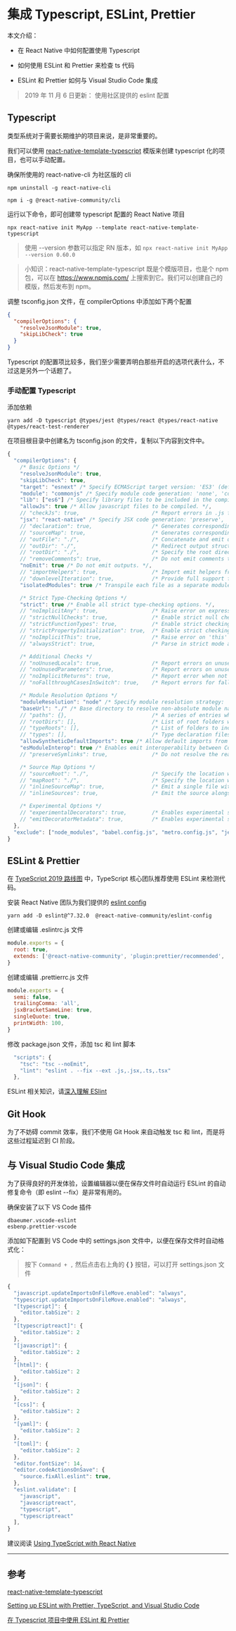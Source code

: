 # 集成 Typescript, ESLint, Prettier

本文介绍：

- 在 React Native 中如何配置使用 Typescript

- 如何使用 ESLint 和 Prettier 来检查 ts 代码

- ESLint 和 Prettier 如何与 Visual Studio Code 集成

> 2019 年 11 月 6 日更新： 使用社区提供的 eslint 配置

## Typescript

类型系统对于需要长期维护的项目来说，是非常重要的。

我们可以使用 [react-native-template-typescript](https://github.com/react-native-community/react-native-template-typescript) 模版来创建 typescript 化的项目，也可以手动配置。

确保所使用的 react-native-cli 为社区版的 cli

```
npm uninstall -g react-native-cli
```

```
npm i -g @react-native-community/cli
```

运行以下命令，即可创建带 typescript 配置的 React Native 项目

```
npx react-native init MyApp --template react-native-template-typescript
```

> 使用 --version 参数可以指定 RN 版本，如 `npx react-native init MyApp --version 0.60.0`

> 小知识：react-native-template-typescript 既是个模版项目，也是个 npm 包，可以在 https://www.npmjs.com/ 上搜索到它。我们可以创建自己的模版，然后发布到 npm。

调整 tsconfig.json 文件，在 compilerOptions 中添加如下两个配置

```json
{
  "compilerOptions": {
    "resolveJsonModule": true,
    "skipLibCheck": true
  }
}
```

Typescript 的配置项比较多，我们至少需要弄明白那些开启的选项代表什么，不过这是另外一个话题了。

### 手动配置 Typescript

添加依赖

```
yarn add -D typescript @types/jest @types/react @types/react-native @types/react-test-renderer
```

在项目根目录中创建名为 tsconfig.json 的文件，复制以下内容到文件中。

```js
{
  "compilerOptions": {
    /* Basic Options */
    "resolveJsonModule": true,
    "skipLibCheck": true,
    "target": "esnext" /* Specify ECMAScript target version: 'ES3' (default), 'ES5', 'ES2015', 'ES2016', 'ES2017','ES2018' or 'ESNEXT'. */,
    "module": "commonjs" /* Specify module code generation: 'none', 'commonjs', 'amd', 'system', 'umd', 'es2015', or 'ESNext'. */,
    "lib": ["es6"] /* Specify library files to be included in the compilation. */,
    "allowJs": true /* Allow javascript files to be compiled. */,
    // "checkJs": true,                       /* Report errors in .js files. */
    "jsx": "react-native" /* Specify JSX code generation: 'preserve', 'react-native', or 'react'. */,
    // "declaration": true,                   /* Generates corresponding '.d.ts' file. */
    // "sourceMap": true,                     /* Generates corresponding '.map' file. */
    // "outFile": "./",                       /* Concatenate and emit output to single file. */
    // "outDir": "./",                        /* Redirect output structure to the directory. */
    // "rootDir": "./",                       /* Specify the root directory of input files. Use to control the output directory structure with --outDir. */
    // "removeComments": true,                /* Do not emit comments to output. */
    "noEmit": true /* Do not emit outputs. */,
    // "importHelpers": true,                 /* Import emit helpers from 'tslib'. */
    // "downlevelIteration": true,            /* Provide full support for iterables in 'for-of', spread, and destructuring when targeting 'ES5' or 'ES3'. */
    "isolatedModules": true /* Transpile each file as a separate module (similar to 'ts.transpileModule'). */,

    /* Strict Type-Checking Options */
    "strict": true /* Enable all strict type-checking options. */,
    // "noImplicitAny": true,                 /* Raise error on expressions and declarations with an implied 'any' type. */
    // "strictNullChecks": true,              /* Enable strict null checks. */
    // "strictFunctionTypes": true,           /* Enable strict checking of function types. */
    // "strictPropertyInitialization": true,  /* Enable strict checking of property initialization in classes. */
    // "noImplicitThis": true,                /* Raise error on 'this' expressions with an implied 'any' type. */
    // "alwaysStrict": true,                  /* Parse in strict mode and emit "use strict" for each source file. */

    /* Additional Checks */
    // "noUnusedLocals": true,                /* Report errors on unused locals. */
    // "noUnusedParameters": true,            /* Report errors on unused parameters. */
    // "noImplicitReturns": true,             /* Report error when not all code paths in function return a value. */
    // "noFallthroughCasesInSwitch": true,    /* Report errors for fallthrough cases in switch statement. */

    /* Module Resolution Options */
    "moduleResolution": "node" /* Specify module resolution strategy: 'node' (Node.js) or 'classic' (TypeScript pre-1.6). */,
    "baseUrl": "./" /* Base directory to resolve non-absolute module names. */,
    // "paths": {},                           /* A series of entries which re-map imports to lookup locations relative to the 'baseUrl'. */
    // "rootDirs": [],                        /* List of root folders whose combined content represents the structure of the project at runtime. */
    // "typeRoots": [],                       /* List of folders to include type definitions from. */
    // "types": [],                           /* Type declaration files to be included in compilation. */
    "allowSyntheticDefaultImports": true /* Allow default imports from modules with no default export. This does not affect code emit, just typechecking. */,
    "esModuleInterop": true /* Enables emit interoperability between CommonJS and ES Modules via creation of namespace objects for all imports. Implies 'allowSyntheticDefaultImports'. */
    // "preserveSymlinks": true,              /* Do not resolve the real path of symlinks. */

    /* Source Map Options */
    // "sourceRoot": "./",                    /* Specify the location where debugger should locate TypeScript files instead of source locations. */
    // "mapRoot": "./",                       /* Specify the location where debugger should locate map files instead of generated locations. */
    // "inlineSourceMap": true,               /* Emit a single file with source maps instead of having a separate file. */
    // "inlineSources": true,                 /* Emit the source alongside the sourcemaps within a single file; requires '--inlineSourceMap' or '--sourceMap' to be set. */

    /* Experimental Options */
    // "experimentalDecorators": true,        /* Enables experimental support for ES7 decorators. */
    // "emitDecoratorMetadata": true,         /* Enables experimental support for emitting type metadata for decorators. */
  },
  "exclude": ["node_modules", "babel.config.js", "metro.config.js", "jest.config.js"]
}
```

## ESLint & Prettier

在 [TypeScript 2019 路线图](https://github.com/Microsoft/TypeScript/issues/29288#developer-productivity-tools-and-integration) 中，TypeScript 核心团队推荐使用 ESLint 来检测代码。

安装 React Native 团队为我们提供的 [eslint config](https://github.com/facebook/react-native/blob/master/packages/eslint-config-react-native-community/index.js)

```
yarn add -D eslint@^7.32.0  @react-native-community/eslint-config
```

创建或编辑 .eslintrc.js 文件

```js
module.exports = {
  root: true,
  extends: ['@react-native-community', 'plugin:prettier/recommended', 'prettier/react'],
}
```

创建或编辑 .prettierrc.js 文件

```js
module.exports = {
  semi: false,
  trailingComma: 'all',
  jsxBracketSameLine: true,
  singleQuote: true,
  printWidth: 100,
}
```

修改 package.json 文件，添加 tsc 和 lint 脚本

```js
  "scripts": {
    "tsc": "tsc --noEmit",
    "lint": "eslint . --fix --ext .js,.jsx,.ts,.tsx"
  },
```

ESLint 相关知识，请[深入理解 ESlint](https://juejin.im/post/5d3d3a685188257206519148)

## Git Hook

为了不妨碍 commit 效率，我们不使用 Git Hook 来自动触发 tsc 和 lint，而是将这些过程延迟到 CI 阶段。

## 与 Visual Studio Code 集成

为了获得良好的开发体验，设置编辑器以便在保存文件时自动运行 ESLint 的自动修复命令（即 eslint --fix）是非常有用的。

确保安装了以下 VS Code 插件

```
dbaeumer.vscode-eslint
esbenp.prettier-vscode
```

添加如下配置到 VS Code 中的 settings.json 文件中，以便在保存文件时自动格式化：

> 按下 `Command + ,` 然后点击右上角的 **{ }** 按钮，可以打开 settings.json 文件

```js
{
  "javascript.updateImportsOnFileMove.enabled": "always",
  "typescript.updateImportsOnFileMove.enabled": "always",
  "[typescript]": {
    "editor.tabSize": 2
  },
  "[typescriptreact]": {
    "editor.tabSize": 2
  },
  "[javascript]": {
    "editor.tabSize": 2
  },
  "[html]": {
    "editor.tabSize": 2
  },
  "[json]": {
    "editor.tabSize": 2
  },
  "[css]": {
    "editor.tabSize": 2
  },
  "[yaml]": {
    "editor.tabSize": 2
  },
  "[toml]": {
    "editor.tabSize": 2
  },
  "editor.fontSize": 14,
  "editor.codeActionsOnSave": {
    "source.fixAll.eslint": true,
  },
  "eslint.validate": [
    "javascript",
    "javascriptreact",
    "typescript",
    "typescriptreact"
  ],
}
```

建议阅读 [Using TypeScript with React Native](http://facebook.github.io/react-native/docs/typescript)

---

## 参考

[react-native-template-typescript](https://github.com/emin93/react-native-template-typescript)

[Setting up ESLint with Prettier, TypeScript, and Visual Studio Code](https://levelup.gitconnected.com/setting-up-eslint-with-prettier-typescript-and-visual-studio-code-d113bbec9857)

[在 Typescript 项目中使用 ESLint 和 Prettier](https://dev.to/robertcoopercode/using-eslint-and-prettier-in-a-typescript-project-53jb)
